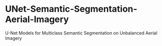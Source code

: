 # UNet-Semantic-Segmentation-Aerial-Imagery
U-Net Models for Multiclass Semantic Segmentation on Unbalanced Aerial Imagery
